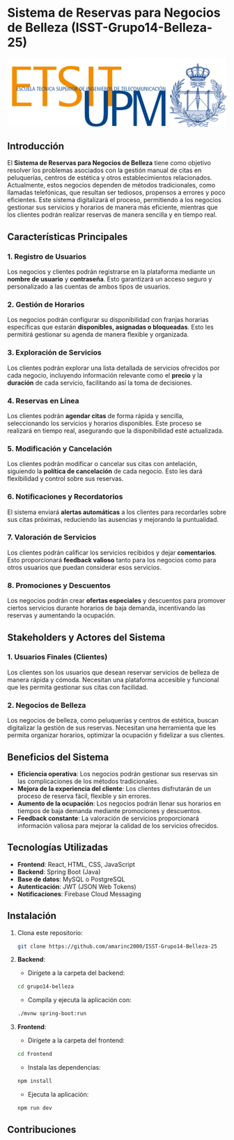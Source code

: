 # Sistema de Reservas para Negocios de Belleza (ISST-Grupo14-Belleza-25)
![Logo UPM](./frontend/src/assets/LOGO_ESCUELA.png)
## Introducción

El **Sistema de Reservas para Negocios de Belleza** tiene como objetivo resolver los problemas asociados con la gestión manual de citas en peluquerías, centros de estética y otros establecimientos relacionados. Actualmente, estos negocios dependen de métodos tradicionales, como llamadas telefónicas, que resultan ser tediosos, propensos a errores y poco eficientes. Este sistema digitalizará el proceso, permitiendo a los negocios gestionar sus servicios y horarios de manera más eficiente, mientras que los clientes podrán realizar reservas de manera sencilla y en tiempo real.

## Características Principales

### 1. **Registro de Usuarios**
Los negocios y clientes podrán registrarse en la plataforma mediante un **nombre de usuario** y **contraseña**. Esto garantizará un acceso seguro y personalizado a las cuentas de ambos tipos de usuarios.

### 2. **Gestión de Horarios**
Los negocios podrán configurar su disponibilidad con franjas horarias específicas que estarán **disponibles, asignadas o bloqueadas**. Esto les permitirá gestionar su agenda de manera flexible y organizada.

### 3. **Exploración de Servicios**
Los clientes podrán explorar una lista detallada de servicios ofrecidos por cada negocio, incluyendo información relevante como el **precio** y la **duración** de cada servicio, facilitando así la toma de decisiones.

### 4. **Reservas en Línea**
Los clientes podrán **agendar citas** de forma rápida y sencilla, seleccionando los servicios y horarios disponibles. Este proceso se realizará en tiempo real, asegurando que la disponibilidad esté actualizada.

### 5. **Modificación y Cancelación**
Los clientes podrán modificar o cancelar sus citas con antelación, siguiendo la **política de cancelación** de cada negocio. Esto les dará flexibilidad y control sobre sus reservas.

### 6. **Notificaciones y Recordatorios**
El sistema enviará **alertas automáticas** a los clientes para recordarles sobre sus citas próximas, reduciendo las ausencias y mejorando la puntualidad.

### 7. **Valoración de Servicios**
Los clientes podrán calificar los servicios recibidos y dejar **comentarios**. Esto proporcionará **feedback valioso** tanto para los negocios como para otros usuarios que puedan considerar esos servicios.

### 8. **Promociones y Descuentos**
Los negocios podrán crear **ofertas especiales** y descuentos para promover ciertos servicios durante horarios de baja demanda, incentivando las reservas y aumentando la ocupación.

## Stakeholders y Actores del Sistema

### 1. **Usuarios Finales (Clientes)**
Los clientes son los usuarios que desean reservar servicios de belleza de manera rápida y cómoda. Necesitan una plataforma accesible y funcional que les permita gestionar sus citas con facilidad.

### 2. **Negocios de Belleza**
Los negocios de belleza, como peluquerías y centros de estética, buscan digitalizar la gestión de sus reservas. Necesitan una herramienta que les permita organizar horarios, optimizar la ocupación y fidelizar a sus clientes.

## Beneficios del Sistema

- **Eficiencia operativa**: Los negocios podrán gestionar sus reservas sin las complicaciones de los métodos tradicionales.
- **Mejora de la experiencia del cliente**: Los clientes disfrutarán de un proceso de reserva fácil, flexible y sin errores.
- **Aumento de la ocupación**: Los negocios podrán llenar sus horarios en tiempos de baja demanda mediante promociones y descuentos.
- **Feedback constante**: La valoración de servicios proporcionará información valiosa para mejorar la calidad de los servicios ofrecidos.

## Tecnologías Utilizadas

- **Frontend**: React, HTML, CSS, JavaScript
- **Backend**: Spring Boot (Java)
- **Base de datos**: MySQL o PostgreSQL
- **Autenticación**: JWT (JSON Web Tokens)
- **Notificaciones**: Firebase Cloud Messaging

## Instalación

1. Clona este repositorio:
    ```bash
    git clone https://github.com/amarinc2000/ISST-Grupo14-Belleza-25
    ```

2. **Backend**:
    - Dirígete a la carpeta del backend:
    ```bash
    cd grupo14-belleza
    ```
    - Compila y ejecuta la aplicación con:
    ```bash
    ./mvnw spring-boot:run
    ```

3. **Frontend**:
    - Dirígete a la carpeta del frontend:
    ```bash
    cd frontend
    ```
    - Instala las dependencias:
    ```bash
    npm install
    ```
    - Ejecuta la aplicación:
    ```bash
    npm run dev
    ```

## Contribuciones
